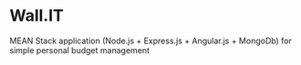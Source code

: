 Wall.IT
=======

MEAN Stack application (Node.js + Express.js + Angular.js + MongoDb) for simple personal budget management
